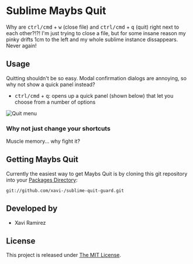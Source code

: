 # Sublime Maybs Quit

Why are <kbd>ctrl/cmd</kbd> + <kbd>w</kbd> (close file) and <kbd>ctrl/cmd</kbd> + <kbd>q</kbd> (quit) right next to each other?!?! I'm just trying to close a file, but for some insane reason my pinky drifts 1cm to the left and my whole sublime instance dissappears.  Never again!

## Usage

Quitting shouldn't be so easy.  Modal confirmation dialogs are annoying, so why not show a quick panel instead?

- <kbd>ctrl/cmd</kbd> + <kbd>q</kbd>: opens up a quick panel (shown below) that let you choose from a number of options

![Quit menu](http://imgur.com/efCzLYB)

### Why not just change your shortcuts

Muscle memory... why fight it?

## Getting Maybs Quit

Currently the easiest way to get Maybs Quit is by cloning this git repository into your [Packages Directory](http://sublimetext.info/docs/en/basic_concepts.html):

	git://github.com/xavi-/sublime-quit-guard.git

## Developed by

* Xavi Ramirez

## License

This project is released under [The MIT License](http://www.opensource.org/licenses/mit-license.php).
